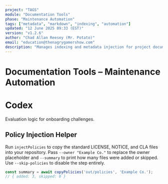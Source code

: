 ```yaml
---
project: "TAGS"
module: "Documentation Tools"
phase: "Maintenance Automation"
tags: ["metadata", "markdown", "indexing", "automation"]
updated: "12 June 2025 09:33 (EST)"
version: "v1.2.6"
author: "Chad Allan Reesey (Mr. Potato)"
email: "education@thenagrygamershow.com"
description: "Manages indexing and metadata injection for project documentation."
---
```


# Documentation Tools – Maintenance Automation
<!--
Project: DevOnboarder
File: codex/README.md
Purpose: Codex evaluation logic
Updated: 17 Aug 2025 00:00 (EST)
Version: v1.0.0
-->
<!-- PATCHED v0.1.0 codex/README.md — Document policy injection helper -->

# Codex

Evaluation logic for onboarding challenges.

## Policy Injection Helper

Run `injectPolicies` to copy the standard LICENSE, NOTICE, and CLA files into
your repository. Pass `--owner "Example Co."` to replace the owner placeholder
and `--summary` to print how many files were added or skipped. Use
`--skip-policies` to disable the step entirely.

```ts
const summary = await copyPolicies('out/policies', 'Example Co.');
// { added: 3, skipped: 0 }
```
